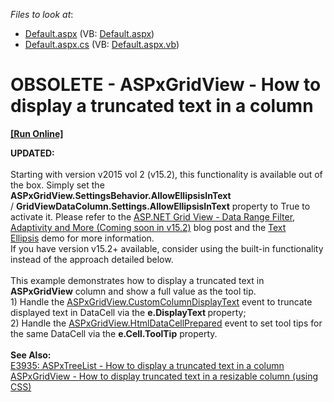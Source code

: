 <!-- default file list -->
*Files to look at*:

* [Default.aspx](./CS/WebSite/Default.aspx) (VB: [Default.aspx](./VB/WebSite/Default.aspx))
* [Default.aspx.cs](./CS/WebSite/Default.aspx.cs) (VB: [Default.aspx.vb](./VB/WebSite/Default.aspx.vb))
<!-- default file list end -->
# OBSOLETE - ASPxGridView - How to display a truncated text in a column
<!-- run online -->
**[[Run Online]](https://codecentral.devexpress.com/e3934)**
<!-- run online end -->


<p><strong>UPDATED:<br><br></strong>Starting with version v2015 vol 2 (v15.2), this functionality is available out of the box. Simply set the <strong>ASPxGridView.SettingsBehavior.AllowEllipsisInText</strong> / <strong>GridViewDataColumn.Settings.AllowEllipsisInText</strong> property to True to activate it. Please refer to the <a href="https://community.devexpress.com/blogs/aspnet/archive/2015/11/10/asp-net-grid-view-data-range-filter-adaptivity-and-more-coming-soon-in-v15-2.aspx">ASP.NET Grid View - Data Range Filter, Adaptivity and More (Coming soon in v15.2)</a> blog post and the <a href="http://demos.devexpress.com/ASPxGridViewDemos/Columns/TextEllipsis.aspx">Text Ellipsis</a> demo for more information.<br>If you have version v15.2+ available, consider using the built-in functionality instead of the approach detailed below.<br><br>This example demonstrates how to display a truncated text in <strong>ASPxGridView</strong> column and show a full value as the tool tip.<br>1) Handle the <a href="http://documentation.devexpress.com/#AspNet/DevExpressWebASPxGridViewASPxGridView_CustomColumnDisplayTexttopic"><u>ASPxGridView.CustomColumnDisplayText</u></a> event to truncate displayed text in DataCell via the <strong>e.DisplayText </strong>property;<br>2) Handle the <a href="http://documentation.devexpress.com/#AspNet/DevExpressWebASPxGridViewASPxGridView_HtmlDataCellPreparedtopic"><u>ASPxGridView.HtmlDataCellPrepared</u></a> event to set tool tips for the same DataCell via the <strong>e.Cell.ToolTip</strong> property.<br><br><strong>See Also:<br></strong><a href="https://www.devexpress.com/Support/Center/p/E3935">E3935: ASPxTreeList - How to display a truncated text in a column</a><br><a href="https://www.devexpress.com/Support/Center/p/E4898">ASPxGridView - How to display truncated text in a resizable column (using CSS)</a></p>

<br/>


